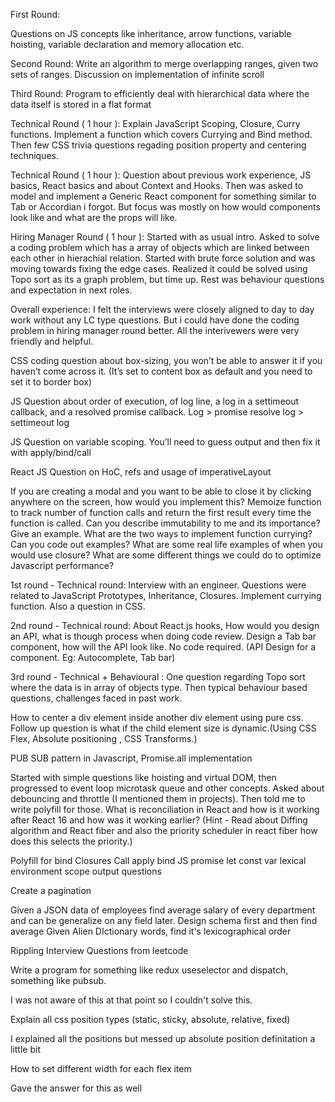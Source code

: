 First Round:
<!-- Questions on CSS specificity, position -->
Questions on JS concepts like inheritance, arrow functions, variable hoisting, variable declaration and memory allocation etc.

Second Round:
Write an algorithm to merge overlapping ranges, given two sets of ranges.
Discussion on implementation of infinite scroll

Third Round:
Program to efficiently deal with hierarchical data where the data itself is stored in a flat format

Technical Round ( 1 hour ):
Explain JavaScript Scoping, Closure, Curry functions. Implement a function which covers Currying and Bind method. Then few CSS trivia questions regading position property and centering techniques.

Technical Round ( 1 hour ):
Question about previous work experience, JS basics, React basics and about Context and Hooks. Then was asked to model and implement a Generic React component for something similar to Tab or Accordian i forgot. But focus was mostly on how would components look like and what are the props will like.

Hiring Manager Round ( 1 hour ):
Started with as usual intro. Asked to solve a coding problem which has a array of objects which are linked between each other in hierachial relation. Started with brute force solution and was moving towards fixing the edge cases. Realized it could be solved using Topo sort as its a graph problem, but time up. Rest was behaviour questions and expectation in next roles.

Overall experience: I felt the interviews were closely aligned to day to day work without any LC type questions. But i could have done the coding problem in hiring manager round better. All the interivewers were very friendly and helpful.

CSS coding question about box-sizing, you won’t be able to answer it if you haven’t come across it. (It’s set to content box as default and you need to set it to border box)

JS Question about order of execution, of log line, a log in a settimeout callback, and a resolved promise callback. Log > promise resolve log > settimeout log

JS Question on variable scoping. You’ll need to guess output and then fix it with apply/bind/call

React JS Question on HoC, refs and usage of imperativeLayout

If you are creating a modal and you want to be able to close it by clicking anywhere on the screen, how would you implement this?
Memoize function to track number of function calls and return the first result every time the function is called.
Can you describe immutability to me and its importance? Give an example.
What are the two ways to implement function currying? Can you code out examples?
What are some real life examples of when you would use closure?
What are some different things we could do to optimize Javascript performance?


1st round - Technical round: Interview with an engineer. Questions were related to JavaScript Prototypes, Inheritance, Closures. Implement currying function. Also a question in CSS.

2nd round - Technical round: About React.js hooks, How would you design an API, what is though process when doing code review. Design a Tab bar component, how will the API look like. No code required. (API Design for a component. Eg: Autocomplete, Tab bar)

3rd round - Technical + Behavioural : One question regarding Topo sort where the data is in array of objects type. Then typical behaviour based questions, challenges faced in past work.

How to center a div element inside another div element using pure css. Follow up question is what if the child element size is dynamic.(Using CSS Flex, Absolute positioning , CSS Transforms.)

PUB SUB pattern in Javascript, Promise.all implementation

Started with simple questions like hoisting and virtual DOM, then progressed to event loop microtask queue and other concepts.
Asked about debouncing and throttle (I mentioned them in projects). Then told me to write polyfill for those. What is reconciliation in React and how is it working after React 16 and how was it working earlier? (Hint - Read about Diffing algorithm and React fiber and also the priority scheduler in react fiber how does this selects the priority.)

Polyfill for bind Closures Call apply bind JS promise let const var lexical environment scope output questions

Create a pagination

Given a JSON data of employees find average salary of every department and can be generalize on any field later. Design schema first and then find average
Given Alien DIctionary words, find it's lexicographical order

Rippling Interview Questions from leetcode

<!-- Flatten an array in this way -
Input - [1,2,[3,[4],5],6,[7]]
Output - [1,2,6,7,3,5,4]

I solved this but took some time. -->

<!-- Output based question

var obj = {
value: 6,
print: function(){
console.log(this.value);
}
}
What is the output of calling print function from the object?

Follow up question - how to set context as the object and call this function later?
Answer - by using bind -->

<!-- After this I was asked to write polyfill of bind

I wrote it instantly -->

Write a program for something like redux useselector and dispatch, something like pubsub.

I was not aware of this at that point so I couldn't solve this.

Explain all css position types (static, sticky, absolute, relative, fixed)

I explained all the positions but messed up absolute position definitation a little bit

How to set different width for each flex item

Gave the answer for this as well